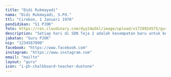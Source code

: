 ```yaml
---
title: "Didi Rukmayadi"
nama: "Didi Rukmayadi, S.Pd."
ttl: "Cirebon, 1 Januari 1970"
pendidikan: "S1 PJOK"
foto: https://res.cloudinary.com/dyy24w5kl/image/upload/v1729924575/guru/1didisquare.jpg
description: "Setiap hari di SDN Teja 2 adalah kesempatan baru untuk belajar, berkembang, dan bersinar bersama."
jabatan: "Guru PJOK"
nip: "1234567890"
facebook: "https://www.facebook.com"
instagram: "https://www.instagram.com"
email: "mailto"
layout: "guru"
icon: "i-ph-chalkboard-teacher-duotone"
---
```

